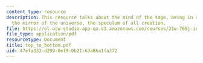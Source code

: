```yaml
---
content_type: resource
description: This resource talks about the mind of the sage, being in repose, becomes
  the mirror of the universe, the speculum of all creation.
file: https://ol-ocw-studio-app-qa.s3.amazonaws.com/courses/21w-765j-interactive-and-non-linear-narrative-theory-and-practice-spring-2006/47efa333d2990ef90b2163a86a1fa372_top_to_bottom.pdf
file_type: application/pdf
resourcetype: Document
title: top_to_bottom.pdf
uid: 47efa333-d299-0ef9-0b21-63a86a1fa372
---
```

